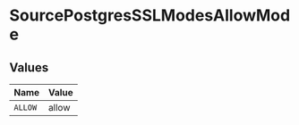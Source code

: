# SourcePostgresSSLModesAllowMode


## Values

| Name    | Value   |
| ------- | ------- |
| `ALLOW` | allow   |
